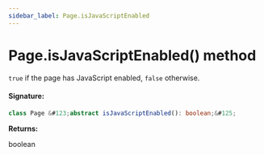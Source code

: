 ```yaml
---
sidebar_label: Page.isJavaScriptEnabled
---
```


# Page.isJavaScriptEnabled() method

`true` if the page has JavaScript enabled, `false` otherwise.

#### Signature:

```typescript
class Page &#123;abstract isJavaScriptEnabled(): boolean;&#125;
```

**Returns:**

boolean
